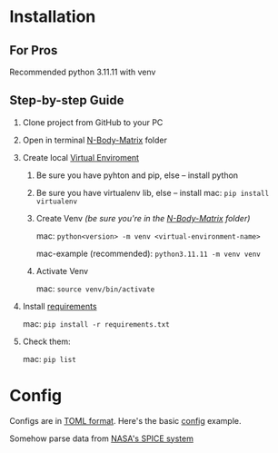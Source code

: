 # Installation

## For Pros

Recommended python 3.11.11 with venv

## Step-by-step Guide

1. Clone project from GitHub to your PC
2. Open in terminal [N-Body-Matrix](../N-Body-Matrix/) folder
3. Create local [Virtual Enviroment](https://docs.python.org/3/library/venv.html)
    1. Be sure you have pyhton and pip, else – install python
    2. Be sure you have virtualenv lib, else – install
        mac: `pip install virtualenv`
    3. Create Venv _(be sure you're in the [N-Body-Matrix](../N-Body-Matrix/) folder)_

        mac: `python<version> -m venv <virtual-environment-name>`

        mac-example (recommended): `python3.11.11 -m venv venv`
    4. Activate Venv

        mac: `source venv/bin/activate`
4. Install [requirements](/requirements.txt)

    mac: `pip install -r requirements.txt`
5. Check them:

    mac: `pip list`

# Config

Configs are in [TOML format](https://toml.io/en/). Here's the basic [config](nbody/config.toml) example.

Somehow parse data from [NASA's SPICE system](https://naif.jpl.nasa.gov/naif/spiceconcept.html)
